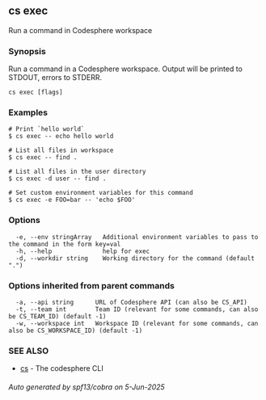 ## cs exec

Run a command in Codesphere workspace

### Synopsis

Run a command in a Codesphere workspace.
  Output will be printed to STDOUT, errors to STDERR.

```
cs exec [flags]
```

### Examples

```
# Print `hello world`
$ cs exec -- echo hello world

# List all files in workspace
$ cs exec -- find .

# List all files in the user directory
$ cs exec -d user -- find .

# Set custom environment variables for this command
$ cs exec -e FOO=bar -- 'echo $FOO'
```

### Options

```
  -e, --env stringArray   Additional environment variables to pass to the command in the form key=val
  -h, --help              help for exec
  -d, --workdir string    Working directory for the command (default ".")
```

### Options inherited from parent commands

```
  -a, --api string      URL of Codesphere API (can also be CS_API)
  -t, --team int        Team ID (relevant for some commands, can also be CS_TEAM_ID) (default -1)
  -w, --workspace int   Workspace ID (relevant for some commands, can also be CS_WORKSPACE_ID) (default -1)
```

### SEE ALSO

* [cs](cs.md)	 - The codesphere CLI

###### Auto generated by spf13/cobra on 5-Jun-2025

